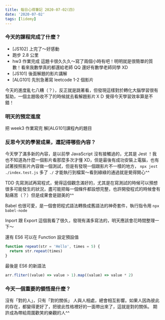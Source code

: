 ```yaml
---
title: 每日心得筆記 2020-07-02(四)
date: '2020-07-02'
tags: [lidemy]
---
```


### 今天的課程完成了什麼？

- [JS102] 上完了～好感動
- 跑步 2.8 公里
- hw3 作業完成
  這題卡很久久久～寫了兩個小時有吧！明明就是很簡單的質數！看來我數學真的都還給老師 QQ 還好有數學老師同學 XD
- [JS101] 後面解題的影片講解
- [ALG101] 先別急著寫 leetcode 1-2 個影片

今天的進度亂七八糟（？），反正就是跳著看，但發現這樣對於轉化大腦學習很有幫助，一個主題吸收不了的時候就去看解題影片ＸＤ
覺得今天學習效率算是不錯！

### 明天的預定進度

把 week3 作業寫完
解[ALG101]課程內的題目

### 反思今天的學習成果，還記得哪些內容？

今天學了滿多新的內容，是以前學 JavaScript 沒有接觸過的，尤其是 Jest ！我也不知道為什麼一個影片看那麼多次才懂 XD，但是最後有成功安裝上電腦，也有試著按照影片內容做一個測試，但是有發現一個跟影片不一樣的地方， `npx jest ./index.test.js` 多了 `./` 才能執行到檔案～看到綠綠的通過就是覺得開心^^

TDD 先寫測試再寫程式，覺得這個觀念滿好的，尤其是在寫測試的時候可以預想很多可能發生的狀況，盡可能把每一個條件都設想完整，也許開發程式的時候會有點痛苦（？）但是成果會是甜美的^^

Babel 也很可愛，是一個會把程式語法轉換成舊語法的神奇套件，執行指令用 `npx babel-node`

Inport 跟 Export 這個我看了很久，發現有滿多寫法的，明天應該會花時間整理一下～

還有 ES6 可以在 Function 設定預設值

```js
function repeat(str = 'Hello', times = 5) {
  return str.repeat(times)
}
```

最後是 ES6 的新語法

```js
arr.fliter((value) => value > 1).map((value) => value * 2)
```

### 今天一個重要的領悟是什麼？

沒有「對的人」，只有「對的關係」
人與人相處，總會相互影響。如果人因為彼此的存在，都變得更好了，把彼此性格裡好的一面帶出來了，這就是對的關係。
期許成為帶給周圍歡笑的樂觀的人^^
